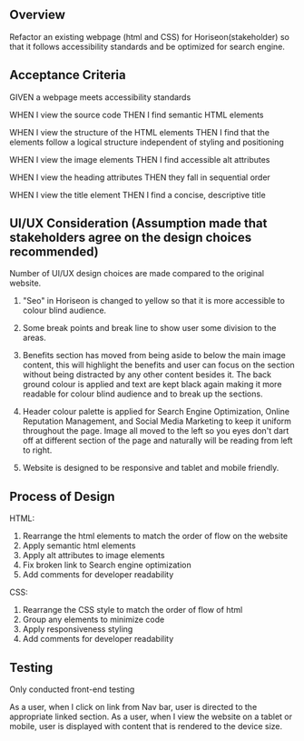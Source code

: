 ## Overview
Refactor an existing webpage (html and CSS) for Horiseon(stakeholder) so that it follows accessibility standards and be optimized for search engine. 

## Acceptance Criteria
GIVEN a webpage meets accessibility standards

WHEN I view the source code
THEN I find semantic HTML elements

WHEN I view the structure of the HTML elements
THEN I find that the elements follow a logical structure independent of styling and positioning

WHEN I view the image elements
THEN I find accessible alt attributes

WHEN I view the heading attributes
THEN they fall in sequential order

WHEN I view the title element
THEN I find a concise, descriptive title

## UI/UX Consideration (Assumption made that stakeholders agree on the design choices recommended)
Number of UI/UX design choices are made compared to the original website. 

1. "Seo" in Horiseon is changed to yellow so that it is more accessible to colour blind audience. 

2. Some break points and break line to show user some division to the areas. 

3. Benefits section has moved from being aside to below the main image content, this will highlight the benefits and user can focus on the section without being distracted by any other content besides it. The back ground colour is applied and text are kept black again making it more readable for colour blind audience and to break up the sections. 

4. Header colour palette is applied for Search Engine Optimization, Online Reputation Management, and Social Media Marketing to keep it uniform throughout the page. Image all moved to the left so you eyes don't dart off at different section of the page and naturally will be reading from left to right.

5. Website is designed to be responsive and tablet and mobile friendly. 

## Process of Design 

HTML:

1. Rearrange the html elements to match the order of flow on the website
2. Apply semantic html elements
3. Apply alt attributes to image elements
4. Fix broken link to Search engine optimization
5. Add comments for developer readability 

CSS:
1. Rearrange the CSS style to match the order of flow of html
2. Group any elements to minimize code
3. Apply responsiveness styling
4. Add comments for developer readability 

## Testing

Only conducted front-end testing 

As a user, when I click on link from Nav bar, user is directed to the appropriate linked section. 
As a user, when I view the website on a tablet or mobile, user is displayed with content that is rendered to the device size. 



